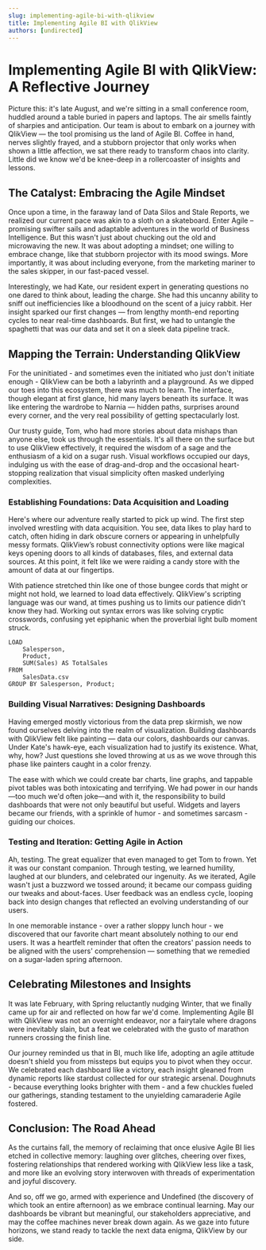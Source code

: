 ```yaml
---
slug: implementing-agile-bi-with-qlikview
title: Implementing Agile BI with QlikView
authors: [undirected]
---
```



# Implementing Agile BI with QlikView: A Reflective Journey

Picture this: it's late August, and we're sitting in a small conference room, huddled around a table buried in papers and laptops. The air smells faintly of sharpies and anticipation. Our team is about to embark on a journey with QlikView — the tool promising us the land of Agile BI. Coffee in hand, nerves slightly frayed, and a stubborn projector that only works when shown a little affection, we sat there ready to transform chaos into clarity. Little did we know we'd be knee-deep in a rollercoaster of insights and lessons.

## The Catalyst: Embracing the Agile Mindset

Once upon a time, in the faraway land of Data Silos and Stale Reports, we realized our current pace was akin to a sloth on a skateboard. Enter Agile – promising swifter sails and adaptable adventures in the world of Business Intelligence. But this wasn't just about chucking out the old and microwaving the new. It was about adopting a mindset; one willing to embrace change, like that stubborn projector with its mood swings. More importantly, it was about including everyone, from the marketing mariner to the sales skipper, in our fast-paced vessel.

Interestingly, we had Kate, our resident expert in generating questions no one dared to think about, leading the charge. She had this uncanny ability to sniff out inefficiencies like a bloodhound on the scent of a juicy rabbit. Her insight sparked our first changes — from lengthy month-end reporting cycles to near real-time dashboards. But first, we had to untangle the spaghetti that was our data and set it on a sleek data pipeline track.

## Mapping the Terrain: Understanding QlikView

For the uninitiated - and sometimes even the initiated who just don't initiate enough - QlikView can be both a labyrinth and a playground. As we dipped our toes into this ecosystem, there was much to learn. The interface, though elegant at first glance, hid many layers beneath its surface. It was like entering the wardrobe to Narnia — hidden paths, surprises around every corner, and the very real possibility of getting spectacularly lost.

Our trusty guide, Tom, who had more stories about data mishaps than anyone else, took us through the essentials. It's all there on the surface but to use QlikView effectively, it required the wisdom of a sage and the enthusiasm of a kid on a sugar rush. Visual workflows occupied our days, indulging us with the ease of drag-and-drop and the occasional heart-stopping realization that visual simplicity often masked underlying complexities.

### Establishing Foundations: Data Acquisition and Loading

Here's where our adventure really started to pick up wind. The first step involved wrestling with data acquisition. You see, data likes to play hard to catch, often hiding in dark obscure corners or appearing in unhelpfully messy formats. QlikView’s robust connectivity options were like magical keys opening doors to all kinds of databases, files, and external data sources. At this point, it felt like we were raiding a candy store with the amount of data at our fingertips.

With patience stretched thin like one of those bungee cords that might or might not hold, we learned to load data effectively. QlikView's scripting language was our wand, at times pushing us to limits our patience didn't know they had. Working out syntax errors was like solving cryptic crosswords, confusing yet epiphanic when the proverbial light bulb moment struck.

```qv
LOAD
    Salesperson,
    Product,
    SUM(Sales) AS TotalSales
FROM
    SalesData.csv
GROUP BY Salesperson, Product;
```

### Building Visual Narratives: Designing Dashboards

Having emerged mostly victorious from the data prep skirmish, we now found ourselves delving into the realm of visualization. Building dashboards with QlikView felt like painting — data our colors, dashboards our canvas. Under Kate's hawk-eye, each visualization had to justify its existence. What, why, how? Just questions she loved throwing at us as we wove through this phase like painters caught in a color frenzy.

The ease with which we could create bar charts, line graphs, and tappable pivot tables was both intoxicating and terrifying. We had power in our hands—too much we'd often joke—and with it, the responsibility to build dashboards that were not only beautiful but useful. Widgets and layers became our friends, with a sprinkle of humor - and sometimes sarcasm - guiding our choices.

### Testing and Iteration: Getting Agile in Action

Ah, testing. The great equalizer that even managed to get Tom to frown. Yet it was our constant companion. Through testing, we learned humility, laughed at our blunders, and celebrated our ingenuity. As we iterated, Agile wasn't just a buzzword we tossed around; it became our compass guiding our tweaks and about-faces. User feedback was an endless cycle, looping back into design changes that reflected an evolving understanding of our users.

In one memorable instance - over a rather sloppy lunch hour - we discovered that our favorite chart meant absolutely nothing to our end users. It was a heartfelt reminder that often the creators' passion needs to be aligned with the users' comprehension — something that we remedied on a sugar-laden spring afternoon.

## Celebrating Milestones and Insights

It was late February, with Spring reluctantly nudging Winter, that we finally came up for air and reflected on how far we'd come. Implementing Agile BI with QlikView was not an overnight endeavor, nor a fairytale where dragons were inevitably slain, but a feat we celebrated with the gusto of marathon runners crossing the finish line.

Our journey reminded us that in BI, much like life, adopting an agile attitude doesn't shield you from missteps but equips you to pivot when they occur. We celebrated each dashboard like a victory, each insight gleaned from dynamic reports like stardust collected for our strategic arsenal. Doughnuts - because everything looks brighter with them - and a few chuckles fueled our gatherings, standing testament to the unyielding camaraderie Agile fostered.

## Conclusion: The Road Ahead

As the curtains fall, the memory of reclaiming that once elusive Agile BI lies etched in collective memory: laughing over glitches, cheering over fixes, fostering relationships that rendered working with QlikView less like a task, and more like an evolving story interwoven with threads of experimentation and joyful discovery.

And so, off we go, armed with experience and Undefined (the discovery of which took an entire afternoon) as we embrace continual learning. May our dashboards be vibrant but meaningful, our stakeholders appreciative, and may the coffee machines never break down again. As we gaze into future horizons, we stand ready to tackle the next data enigma, QlikView by our side.